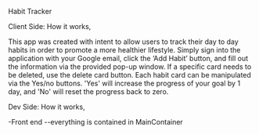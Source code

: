 Habit Tracker

Client Side: How it works,

This app was created with intent to allow users to track their day to day habits in order to promote a more healthier lifestyle. Simply sign into the application with your Google email, click the ‘Add Habit’ button, and fill out the information via the provided pop-up window. If a specific card needs to be deleted, use the delete card button. Each habit card can be manipulated via the Yes/no buttons. 'Yes' will increase the progress of your goal by 1 day, and 'No' will reset the progress back to zero. 

Dev Side: How it works,

-Front end
--everything is contained in MainContainer